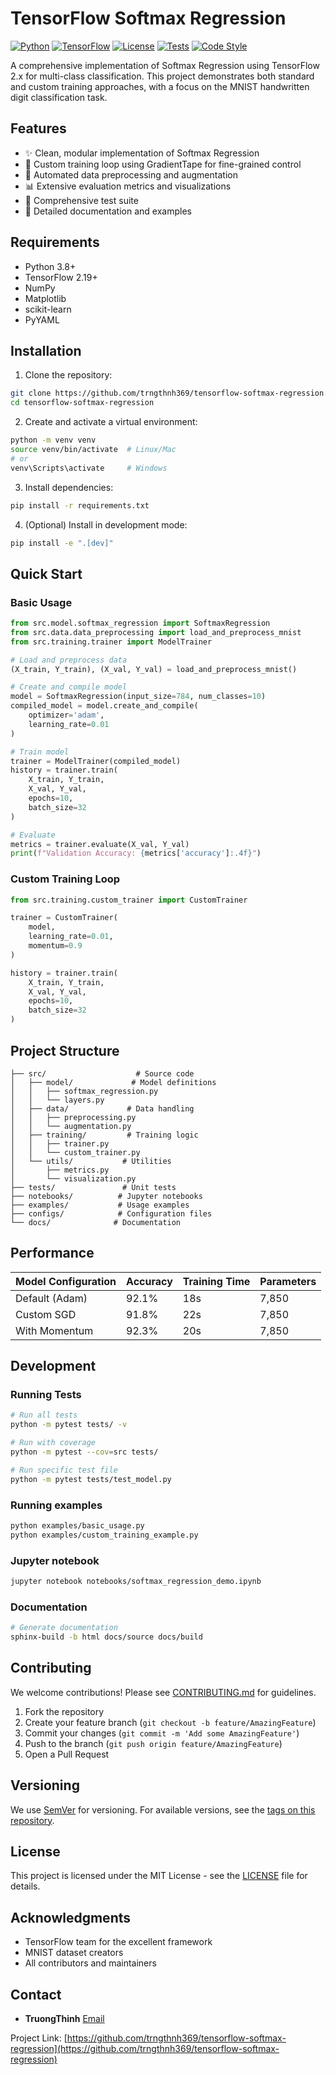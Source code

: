 # TensorFlow Softmax Regression

[![Python](https://img.shields.io/badge/Python-3.8+-blue.svg)](https://www.python.org/)
[![TensorFlow](https://img.shields.io/badge/TensorFlow-2.19+-orange.svg)](https://tensorflow.org/)
[![License](https://img.shields.io/badge/License-MIT-green.svg)](LICENSE)
[![Tests](https://img.shields.io/badge/Tests-Passing-brightgreen)](tests/)
[![Code Style](https://img.shields.io/badge/code%20style-black-000000.svg)](https://github.com/psf/black)

A comprehensive implementation of Softmax Regression using TensorFlow 2.x for multi-class classification. This project demonstrates both standard and custom training approaches, with a focus on the MNIST handwritten digit classification task.

## Features

- ✨ Clean, modular implementation of Softmax Regression
- 🔄 Custom training loop using GradientTape for fine-grained control
- 🎯 Automated data preprocessing and augmentation
- 📊 Extensive evaluation metrics and visualizations
- 🧪 Comprehensive test suite
- 📝 Detailed documentation and examples

## Requirements

- Python 3.8+
- TensorFlow 2.19+
- NumPy
- Matplotlib
- scikit-learn
- PyYAML

## Installation

1. Clone the repository:
```bash
git clone https://github.com/trngthnh369/tensorflow-softmax-regression.git
cd tensorflow-softmax-regression
```

2. Create and activate a virtual environment:
```bash
python -m venv venv
source venv/bin/activate  # Linux/Mac
# or
venv\Scripts\activate     # Windows
```

3. Install dependencies:
```bash
pip install -r requirements.txt
```

4. (Optional) Install in development mode:
```bash
pip install -e ".[dev]"
```

## Quick Start

### Basic Usage
```python
from src.model.softmax_regression import SoftmaxRegression
from src.data.data_preprocessing import load_and_preprocess_mnist
from src.training.trainer import ModelTrainer

# Load and preprocess data
(X_train, Y_train), (X_val, Y_val) = load_and_preprocess_mnist()

# Create and compile model
model = SoftmaxRegression(input_size=784, num_classes=10)
compiled_model = model.create_and_compile(
    optimizer='adam',
    learning_rate=0.01
)

# Train model
trainer = ModelTrainer(compiled_model)
history = trainer.train(
    X_train, Y_train,
    X_val, Y_val,
    epochs=10,
    batch_size=32
)

# Evaluate
metrics = trainer.evaluate(X_val, Y_val)
print(f"Validation Accuracy: {metrics['accuracy']:.4f}")
```

### Custom Training Loop
```python
from src.training.custom_trainer import CustomTrainer

trainer = CustomTrainer(
    model,
    learning_rate=0.01,
    momentum=0.9
)

history = trainer.train(
    X_train, Y_train,
    X_val, Y_val,
    epochs=10,
    batch_size=32
)
```

## Project Structure

```
├── src/                    # Source code
│   ├── model/             # Model definitions
│   │   ├── softmax_regression.py
│   │   └── layers.py
│   ├── data/             # Data handling
│   │   ├── preprocessing.py
│   │   └── augmentation.py
│   ├── training/         # Training logic
│   │   ├── trainer.py
│   │   └── custom_trainer.py
│   └── utils/           # Utilities
│       ├── metrics.py
│       └── visualization.py
├── tests/               # Unit tests
├── notebooks/          # Jupyter notebooks
├── examples/           # Usage examples
├── configs/            # Configuration files
└── docs/              # Documentation
```

## Performance

| Model Configuration | Accuracy | Training Time | Parameters |
|--------------------|----------|---------------|------------|
| Default (Adam) | 92.1% | 18s | 7,850 |
| Custom SGD | 91.8% | 22s | 7,850 |
| With Momentum | 92.3% | 20s | 7,850 |

## Development

### Running Tests
```bash
# Run all tests
python -m pytest tests/ -v

# Run with coverage
python -m pytest --cov=src tests/

# Run specific test file
python -m pytest tests/test_model.py
```

### Running examples

```bash
python examples/basic_usage.py
python examples/custom_training_example.py
```

### Jupyter notebook

```bash
jupyter notebook notebooks/softmax_regression_demo.ipynb
```

### Documentation
```bash
# Generate documentation
sphinx-build -b html docs/source docs/build
```

## Contributing

We welcome contributions! Please see [CONTRIBUTING.md](CONTRIBUTING.md) for guidelines.

1. Fork the repository
2. Create your feature branch (`git checkout -b feature/AmazingFeature`)
3. Commit your changes (`git commit -m 'Add some AmazingFeature'`)
4. Push to the branch (`git push origin feature/AmazingFeature`)
5. Open a Pull Request

## Versioning

We use [SemVer](http://semver.org/) for versioning. For available versions, see the [tags on this repository](https://github.com/yourusername/tensorflow-softmax-regression/tags).

## License

This project is licensed under the MIT License - see the [LICENSE](LICENSE) file for details.

## Acknowledgments

- TensorFlow team for the excellent framework
- MNIST dataset creators
- All contributors and maintainers

## Contact

- **TruongThinh** [Email](truongthinhnguyen30303@gmail.com)

Project Link: [https://github.com/trngthnh369/tensorflow-softmax-regression](https://github.com/trngthnh369/tensorflow-softmax-regression)